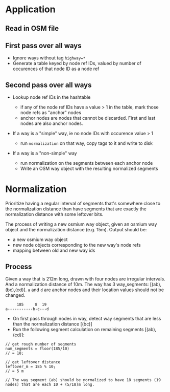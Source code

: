 # Application

## Read in OSM file

## First pass over all ways

- Ignore ways without tag `highway=*`
- Generate a table keyed by node ref IDs, valued by number of occurences of that node ID as a node ref

## Second pass over all ways
- Lookup node ref IDs in the hashtable
    - if any of the node ref IDs have a value > 1 in the table, mark those node refs as "anchor" nodes
    - anchor nodes are nodes that cannot be discarded. First and last nodes are also anchor nodes.

- If a way is a "simple" way, ie no node IDs with occurence value > 1
    - run `normalization` on that way, copy tags to it and write to disk
- If a way is a "non-simple" way
    - run normalization on the segments between each anchor node
    - Write an OSM way object with the resulting normalized segments

# Normalization

Prioritize having a regular interval of segments that's somewhere close to the normalization
distance than have segments that are exactly the normalization distance with some leftover bits.

The process of writing a new osmium way object, given an osmium way object and the normalization distance (e.g. 15m).
Output should be:
- a new osmium way object
- new node objects corresponding to the new way's node refs
- mapping between old and new way ids

## Process
Given a way that is 212m long, drawn with four nodes are irregular intervals. And a normalization distance of 10m.
The way has 3 way_segments: [(ab),(bc),(cd)]. `a` and `d` are anchor nodes and their location values should not be changed.

```
     185     8  19
a-----------b-c---d
```

- On first pass through nodes in way, detect way segments that are less than the normalization distance [(bc)]
- Run the following segment calculation on remaining segments [(ab),(cd)]:

```
// get rough number of segments
num_segments = floor(185/10)
// = 18;

// get leftover distance
leftover_m = 185 % 10;
// = 5 m

// The way segment (ab) should be normalized to have 18 segments (19 nodes) that are each 10 + (5/18)m long.
```
